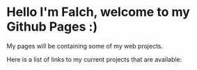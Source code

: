 # Hello I'm FaIch, welcome to my Github Pages :)

My pages will be containing some of my web projects.

Here is a list of links to my current projects that are available:

